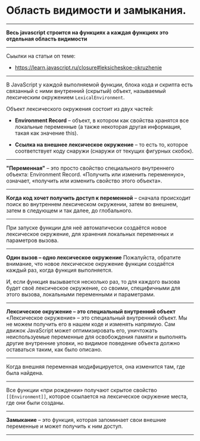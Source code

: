 # Область видимости и замыкания.

---

**Весь javascript строится на функциях а каждая функциях это отдельная область видимости**

---

Сыылки на статьи оп теме:

- https://learn.javascript.ru/closure#leksicheskoe-okruzhenie

---

В JavaScript у каждой выполняемой функции, блока кода и скрипта есть связанный с ними внутренний (скрытый) объект, называемый лексическим окружением `LexicalEnvironment`.

Объект лексического окружения состоит из двух частей:

- **Environment Record** – объект, в котором как свойства хранятся все локальные переменные (а также некоторая другая информация, такая как значение this).

- **Ссылка на внешнее лексическое окружение** – то есть то, которое соответствует коду снаружи (снаружи от текущих фигурных скобок).

---

**"Переменная"** – это просто свойство специального внутреннего объекта: Environment Record. «Получить или изменить переменную», означает, «получить или изменить свойство этого объекта».

---

**Когда код хочет получить доступ к переменной** – сначала происходит поиск во внутреннем лексическом окружении, затем во внешнем, затем в следующем и так далее, до глобального.

---

При запуске функции для неё автоматически создаётся новое лексическое окружение, для хранения локальных переменных и параметров вызова.

---

**Один вызов – одно лексическое окружение**
Пожалуйста, обратите внимание, что новое лексическое окружение функции создаётся каждый раз, когда функция выполняется.

И, если функция вызывается несколько раз, то для каждого вызова будет своё лексическое окружение, со своими, специфичными для этого вызова, локальными переменными и параметрами.

---

**Лексическое окружение – это специальный внутренний объект**
«Лексическое окружение» – это специальный внутренний объект. Мы не можем получить его в нашем коде и изменять напрямую. Сам движок JavaScript может оптимизировать его, уничтожать неиспользуемые переменные для освобождения памяти и выполнять другие внутренние уловки, но видимое поведение объекта должно оставаться таким, как было описано.

---

Когда внешняя переменная модифицируется, она изменится там, где была найдена.

---

Все функции «при рождении» получают скрытое свойство `[[Environment]]`, которое ссылается на лексическое окружение места, где они были созданы.

---

**Замыкание** – это функция, которая запоминает свои внешние переменные и может получить к ним доступ.

---
